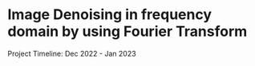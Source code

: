 # Image Denoising in frequency domain by using Fourier Transform
Project Timeline: Dec 2022 - Jan 2023
